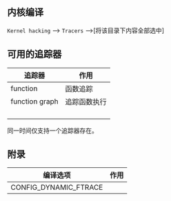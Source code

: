 ## 内核编译

`Kernel hacking` --> `Tracers` -->[将该目录下内容全部选中]



## 可用的追踪器

| 追踪器         | 作用         |
| -------------- | ------------ |
| function       | 函数追踪     |
| function graph | 追踪函数执行 |
|                |              |
|                |              |
|                |              |
|                |              |

同一时间仅支持一个追踪器存在。



## 附录

| 编译选项              | 作用 |
| --------------------- | ---- |
| CONFIG_DYNAMIC_FTRACE |      |



